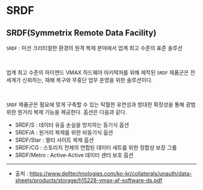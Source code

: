
# SRDF
## SRDF(Symmetrix Remote Data Facility)
`SRDF` : 미션 크리티컬한 환경의 원격 복제 분야에서 업계 최고 수준의 표준 솔루션

<br/>

업계 최고 수준의 하이엔드 VMAX 하드웨어 아키텍처를 위해 제작된 `SRDF` 제품군은 전 세계가 신뢰하는, 재해 복구와 무중단 업무 운영을 위한 솔루션이다.

<br/>

`SRDF` 제품군은 필요에 맞게 구축할 수 있는 탁월한 유연성과 방대한 확장성을 통해 광범위한 원거리 복제 기능을 제공한다. 옵션은 다음과 같다.
* SRDF/S : 데이터 유출 손실을 방지하는 동기식 옵션
* SRDF/A : 원거리 복제를 위한 비동기식 옵션
* SRDF/Star : 멀티 사이트 복제 옵션
* SRDF/CG : 스토리지 전체의 연합된 데이터 세트를 위한 정합성 보장 그룹
* SRDF/Metro : Active-Active 데이터 센터 보호 옵션

---

* 출처 : https://www.delltechnologies.com/ko-kr/collaterals/unauth/data-sheets/products/storage/h15228-vmax-af-software-ds.pdf
